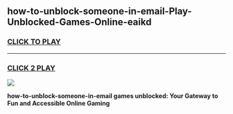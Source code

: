 
## how-to-unblock-someone-in-email-Play-Unblocked-Games-Online-eaikd
<h3>
<a href="https://premium76.site?title=how-to-unblock-someone-in-email&ref=25A">CLICK TO PLAY</a></h3>
<hr>

<h3>
<a href="https://premium76.site?title=how-to-unblock-someone-in-email&ref=25A">CLICK 2 PLAY</a>
  
</h3>

<a href="https://premium76.site?title=how-to-unblock-someone-in-email&ref=25A"><img src="https://clearcache.store/games.png"></a>


**how-to-unblock-someone-in-email games unblocked: Your Gateway to Fun and Accessible Online Gaming**
